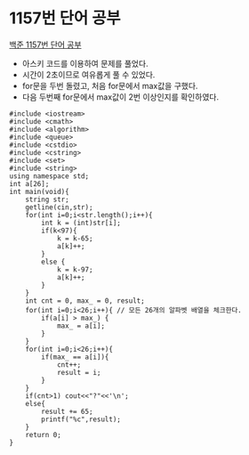 # 1157번 단어 공부

[백준 1157번 단어 공부](https://www.acmicpc.net/problem/1157)

- 아스키 코드를 이용하여 문제를 풀었다.
- 시간이 2초이므로 여유롭게 풀 수 있었다.
- for문을 두번 돌렸고, 처음 for문에서 max값을 구했다.
- 다음 두번째 for문에서 max값이 2번 이상인지를 확인하였다.

```
#include <iostream>
#include <cmath>
#include <algorithm>
#include <queue>
#include <cstdio>
#include <cstring>
#include <set>
#include <string>
using namespace std; 
int a[26];
int main(void){
	string str;
	getline(cin,str);
	for(int i=0;i<str.length();i++){
		int k = (int)str[i];
		if(k<97){
			k = k-65;
			a[k]++;
		}
		else {
			k = k-97;
			a[k]++;
		}
	}
	int cnt = 0, max_ = 0, result;
	for(int i=0;i<26;i++){ // 모든 26개의 알파벳 배열을 체크한다. 
		if(a[i] > max_) {
			max_ = a[i];
		}
	}
	for(int i=0;i<26;i++){ 
		if(max_ == a[i]){
			cnt++;
			result = i;
		}
	}
	if(cnt>1) cout<<"?"<<'\n';
	else{
		result += 65;
		printf("%c",result);
	}
	return 0;
}
```


